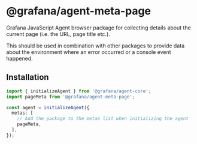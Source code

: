 # @grafana/agent-meta-page

Grafana JavaScript Agent browser package for collecting details about the current page (i.e. the URL, page title etc.).

This should be used in combination with other packages to provide data about the environment where an error occurred or
a console event happened.

## Installation

```ts
import { initializeAgent } from '@grafana/agent-core';
import pageMeta from '@grafana/agent-meta-page';

const agent = initializeAgent({
  metas: [
    // Add the package to the metas list when initializing the agent
    pageMeta,
  ],
});
```
